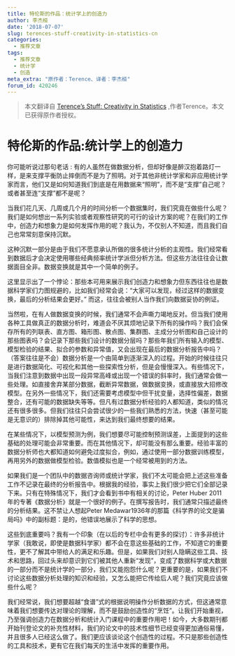 ```yaml
---
title: 特伦斯的作品：统计学上的创造力
author: 李杰桠
date: '2018-07-07'
slug: terences-stuff-creativity-in-statistics-cn
categories:
  - 推荐文章
tags:
  - 推荐文章
  - 统计学
  - 创造
meta_extra: "原作者：Terence、译者：李杰桠"
forum_id: 420246
---
```


> 本文翻译自 [Terence’s Stuff: Creativity in Statistics](http://bulletin.imstat.org/2014/05/terence’s-stuff-creativity-in-statistics/) ,作者Terence。本文已获得原作者授权。


# 特伦斯的作品:统计学上的创造力
你可能听说过那句老话 : 有的人虽然在做数据分析，但却好像是醉汉抱着路灯一样，是来支撑平衡防止摔倒而不是为了照明。对于其他非统计学家和非应用统计学家而言，他们又是如何知道我们到底是在用数据来“照明”，而不是“支撑”自己呢？或者甚至连“支撑”都不是呢？

当我们花几天、几周或几个月的时间分析一个数据集时，我们究竟在做些什么呢？我们是如何想出一系列实验或者观察性研究的可行的设计方案的呢？在我们的工作中，创造力和想象力是如何发挥作用的呢？我认为，不仅别人不知道，而且我们自己也常常刻意保持沉默。

这种沉默一部分是由于我们不愿意承认所做的很多统计分析的主观性。我们经常看到数据后才会决定使用哪些经典频率统计学派但分析方法。但这些方法往往会让数据面目全非。数据变换就是其中一个简单的例子。

这里显示出了一个悖论：那些本可用来展示我们创造力和想象力但东西往往也是数据科学家们力图规避的，比如我们经常会说：“大家可以发现，经过这样的数据变换，最后的分析结果会更好。” 而这，往往会被别人当作我们向数据妥协的例证。

当然啦，在有人做数据变换的时候，我们通常不会声嘶力竭地反对。但当我们使用各种工具做真正的数据分析时，难道会不厌其烦地记录下所有的操作吗？我们会保存所有的列联表、直方图、箱形图、散点图、集群图、主成分分析图和自己设计的那些图表吗？会记录下那些我们设计的数据分层吗？那些年我们所有输入的模型、模型检验的结果、拟合的参数和异常值，又会出现在最后的数据分析报告中吗？（答案往往是不会）数据分析是一个由简单到逐渐深入的过程。开始的时候往往只是进行数据简化、可视化和其他一些探索性分析，但是会慢慢深入。有些情况下，当我们注意到数据中出现一段异常高峰或出现一个错误的斜率时，我们通常会做一些处理。如直接舍弃某部分数据，截断异常数据，做数据变换，或直接放大招修改模型。在另外一些情况下，我们还需要考虑模型中但干扰变量，选择性偏差，数据整合，还有可能的数据缺失等等。但凡有过数据分析经验的人都知道，类似的情况还有很多很多。但我们往往只会尝试很少的一些我们熟悉的方法，快速（甚至可能是无意识的）排除掉其他可能性，来达到我们最终想要的结果。

在某些情况下，以模型预测为例，我们想要尽可能控制预测误差，上面提到的这些基础的处理可能会非常重要。而在其他情况下，却可能没有那么重要。经验丰富的数据分析师也大都知道如何避免过度拟合，例如，通过使用一部分数据训练模型，再用另外的数据做模型检验。数值模拟也是一个经常被用到的方法。

如果我们是一个团队中的数据咨询师或统计学家，我们不太可能会把上述这些准备工作不记录在最终的分析报告中。根据我的经验，事实上我们很少把它们全部记录下来。只有在特殊情况下，我们才会看到书中有相关的讨论，Peter Huber 2011年的专著《数据分析》就是一个很好的例子。在撰写报告时，我们通常只描述最终的分析结果。这不禁让人想起Peter Medawar1936年的那篇《科学界的论文是骗局吗》中的副标题：是的，他错误地展示了科学的思想。

这些到底重要吗？我有一个印象（在以后的专栏中会有更多的探讨）：许多非统计学家（我敢说，即使是数据科学家）都不会在意这些基础的工作，不知道它的重要性，更不了解其中带给人的满足和乐趣。但是，如果我们对别人隐瞒这些工具、技术和思路，回过头来却意识到它们被其他人重新“发现”，变成了数据科学或大数据的一部分而不是统计学的一部分，我们又能抱怨什么呢？更重要的是，如果我们不讨论这些数据分析处理的知识和经验，又怎么能把它传给后人呢？我们究竟应该做些什么呢？

我们经常说，我们想要超越“食谱”式的根据说明操作分析数据的方式，但这通常意味着我们想要传达对理论的理解，而不是鼓励创造性的“烹饪”。让我们开始重视，乃至强调创造力在数据分析和统计入门课程中的重要作用吧！如今，大多数期刊都开始刊登论文的补充性材料，我们的论文中的技术性细节已经变得更加通俗易懂，并且很多人已经这么做了。我们更应该谈论这个创造性的过程。不只是那些创造性的工具和技术，更有它在我们每天的生活中发挥的重要作用。
